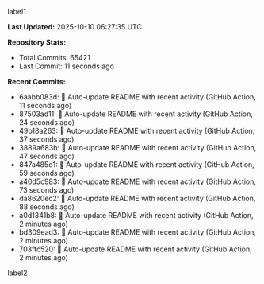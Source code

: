 
label1 
<!-- ACTIVITY_START -->
**Last Updated:** 2025-10-10 06:27:35 UTC

**Repository Stats:**
- Total Commits: 65421
- Last Commit: 11 seconds ago

**Recent Commits:**
- 6aabb083d: 🤖 Auto-update README with recent activity (GitHub Action, 11 seconds ago)
- 87503ad11: 🤖 Auto-update README with recent activity (GitHub Action, 24 seconds ago)
- 49b18a263: 🤖 Auto-update README with recent activity (GitHub Action, 37 seconds ago)
- 3889a683b: 🤖 Auto-update README with recent activity (GitHub Action, 47 seconds ago)
- 847a485d1: 🤖 Auto-update README with recent activity (GitHub Action, 59 seconds ago)
- a40d5c983: 🤖 Auto-update README with recent activity (GitHub Action, 73 seconds ago)
- da8620ec2: 🤖 Auto-update README with recent activity (GitHub Action, 88 seconds ago)
- a0d1341b8: 🤖 Auto-update README with recent activity (GitHub Action, 2 minutes ago)
- bd309ead3: 🤖 Auto-update README with recent activity (GitHub Action, 2 minutes ago)
- 703ffc520: 🤖 Auto-update README with recent activity (GitHub Action, 2 minutes ago)
<!-- ACTIVITY_END -->

label2
